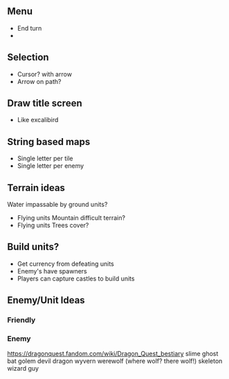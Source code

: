 
## Menu

* End turn
* 

## Selection

* Cursor? with arrow
* Arrow on path?

## Draw title screen
* Like excalibird

## String based maps

* Single letter per tile
* Single letter per enemy


## Terrain ideas

Water impassable by ground units?
  - Flying units
Mountain difficult terrain?
  - Flying units
Trees cover?

## Build units?

* Get currency from defeating units
* Enemy's have spawners
* Players can capture castles to build units


## Enemy/Unit Ideas

### Friendly



### Enemy
https://dragonquest.fandom.com/wiki/Dragon_Quest_bestiary
slime
ghost
bat
golem
devil
dragon
wyvern
werewolf (where wolf? there wolf!)
skeleton
wizard guy